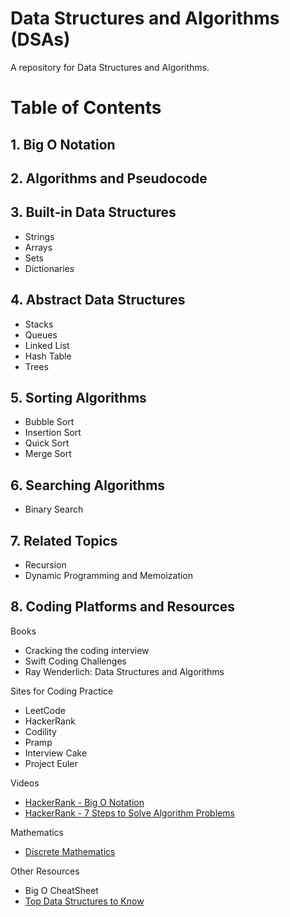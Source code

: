 # Data Structures and Algorithms (DSAs)

A repository for Data Structures and Algorithms. 

# Table of Contents 

## 1. Big O Notation 

## 2. Algorithms and Pseudocode 

## 3. Built-in Data Structures
 <ul>
  <li>Strings</li>
  <li>Arrays</li>
  <li>Sets</li>
  <li>Dictionaries</li>
</ul>
      

## 4. Abstract Data Structures
 <ul>
  <li>Stacks</li>
  <li>Queues</li>
  <li>Linked List</li>
  <li>Hash Table</li>
  <li>Trees</li>
</ul>

## 5. Sorting Algorithms
 <ul>
  <li>Bubble Sort</li>
  <li>Insertion Sort</li>
  <li>Quick Sort</li>
  <li>Merge Sort</li>
</ul>


## 6. Searching Algorithms
 <ul>
  <li>Binary Search</li>
</ul>

## 7. Related Topics 
 <ul>
  <li>Recursion</li>
  <li>Dynamic Programming and Memoization</li>
</ul>

## 8. Coding Platforms and Resources

Books
<ul>
 <li>Cracking the coding interview</li>
 <li>Swift Coding Challenges</li> 
 <li>Ray Wenderlich: Data Structures and Algorithms</li>
</ul> 

Sites for Coding Practice
 <ul>
  <li>LeetCode</li>
  <li>HackerRank</li>
  <li>Codility</li>
  <li>Pramp</li>
  <li>Interview Cake</li>
  <li>Project Euler</li>
</ul>

Videos
 <ul>
 <li><a href="https://www.youtube.com/watch?v=v4cd1O4zkGw&list=LL&index=24&t=15s">HackerRank - Big O Notation</a></li>
 <li><a href="https://www.youtube.com/watch?v=GKgAVjJxh9w&list=LL&index=23">HackerRank - 7 Steps to Solve Algorithm Problems</a></li>
</ul>

Mathematics
 <ul>
 <li><a href="https://brilliant.org/wiki/discrete-mathematics/#:~:text=Discrete%20mathematics%20is%20the%20study,can%20be%20finite%20or%20infinite">Discrete Mathematics</a></li>
</ul>

Other Resources 
 <ul>
  <li>Big O CheatSheet</li>
  <li><a href="https://www.freecodecamp.org/news/the-top-data-structures-you-should-know-for-your-next-coding-interview-36af0831f5e3/">Top Data Structures to Know</a></li>
</ul>

      
